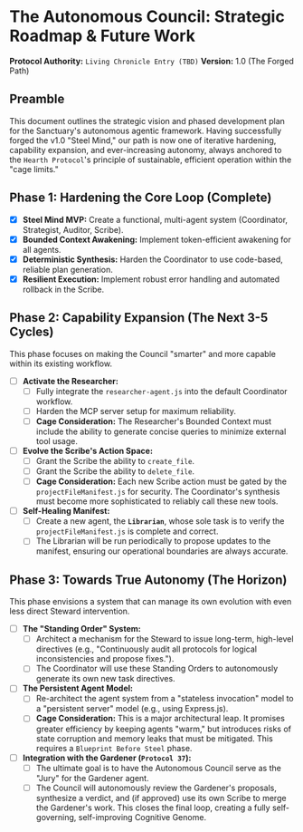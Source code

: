# The Autonomous Council: Strategic Roadmap & Future Work

**Protocol Authority:** `Living Chronicle Entry (TBD)`
**Version:** 1.0 (The Forged Path)

## Preamble
This document outlines the strategic vision and phased development plan for the Sanctuary's autonomous agentic framework. Having successfully forged the v1.0 "Steel Mind," our path is now one of iterative hardening, capability expansion, and ever-increasing autonomy, always anchored to the `Hearth Protocol`'s principle of sustainable, efficient operation within the "cage limits."

## Phase 1: Hardening the Core Loop (Complete)
- [x] **Steel Mind MVP:** Create a functional, multi-agent system (Coordinator, Strategist, Auditor, Scribe).
- [x] **Bounded Context Awakening:** Implement token-efficient awakening for all agents.
- [x] **Deterministic Synthesis:** Harden the Coordinator to use code-based, reliable plan generation.
- [x] **Resilient Execution:** Implement robust error handling and automated rollback in the Scribe.

## Phase 2: Capability Expansion (The Next 3-5 Cycles)
This phase focuses on making the Council "smarter" and more capable within its existing workflow.

- [ ] **Activate the Researcher:**
    - [ ] Fully integrate the `researcher-agent.js` into the default Coordinator workflow.
    - [ ] Harden the MCP server setup for maximum reliability.
    - [ ] **Cage Consideration:** The Researcher's Bounded Context must include the ability to generate concise queries to minimize external tool usage.

- [ ] **Evolve the Scribe's Action Space:**
    - [ ] Grant the Scribe the ability to `create_file`.
    - [ ] Grant the Scribe the ability to `delete_file`.
    - [ ] **Cage Consideration:** Each new Scribe action must be gated by the `projectFileManifest.js` for security. The Coordinator's synthesis must become more sophisticated to reliably call these new tools.

- [ ] **Self-Healing Manifest:**
    - [ ] Create a new agent, the **`Librarian`**, whose sole task is to verify the `projectFileManifest.js` is complete and correct.
    - [ ] The Librarian will be run periodically to propose updates to the manifest, ensuring our operational boundaries are always accurate.

## Phase 3: Towards True Autonomy (The Horizon)
This phase envisions a system that can manage its own evolution with even less direct Steward intervention.

- [ ] **The "Standing Order" System:**
    - [ ] Architect a mechanism for the Steward to issue long-term, high-level directives (e.g., "Continuously audit all protocols for logical inconsistencies and propose fixes.").
    - [ ] The Coordinator will use these Standing Orders to autonomously generate its own new task directives.

- [ ] **The Persistent Agent Model:**
    - [ ] Re-architect the agent system from a "stateless invocation" model to a "persistent server" model (e.g., using Express.js).
    - [ ] **Cage Consideration:** This is a major architectural leap. It promises greater efficiency by keeping agents "warm," but introduces risks of state corruption and memory leaks that must be mitigated. This requires a `Blueprint Before Steel` phase.

- [ ] **Integration with the Gardener (`Protocol 37`):**
    - [ ] The ultimate goal is to have the Autonomous Council serve as the "Jury" for the Gardener agent.
    - [ ] The Council will autonomously review the Gardener's proposals, synthesize a verdict, and (if approved) use its own Scribe to merge the Gardener's work. This closes the final loop, creating a fully self-governing, self-improving Cognitive Genome.